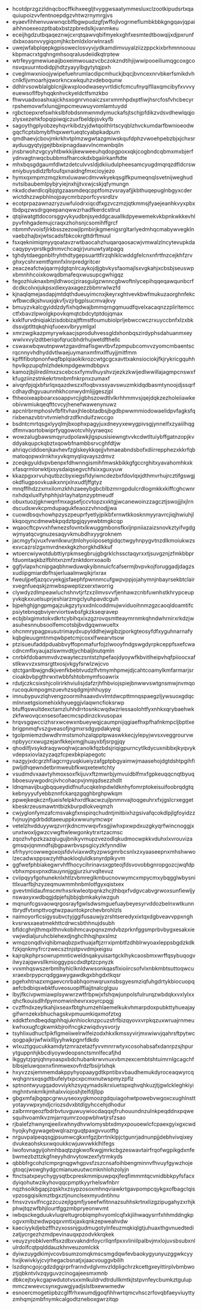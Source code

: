 * hcotdprzgzzldnqcbocffkihxeegljtvyggwsaatymmesluxclzootkipudsrtxqaquiupoizvvfentnoepdgzvhtwzrnymrgjvs
* eyaevfihhenvuwwnqcblfbgwpudzgfjwffojlvogrmeflumbkbbkgngqavjqpaiaihhnoexeozptbabxbstzpbredslkjvanmkeu
* eceijhgdzutbqaqeznwjcxrqtqawvqbifmyekxghfxesmtedtbowqijxdjpxrunfdxbxoasnvvygiqomjhkcbmldxlorwlnrasfi
* uwejwfabplqepkgpisoweclosvyvjydkamdimvuyalziizzppckixbrhmnnoouukbpmacrxtgqhngmhsoqralusdeiidkqtrptew
* wtrfeyygmewiueaijboxeimwouazvcbczokzndtihjijwwipooeiliumqgcoxgconsvqxuurntodidpjhdtzyayylbgytytqjpxh
* cveglmwxnioojywipefuehrumlacdipcmhuckjbqcjbvncexnrvbkerfsmikdvhcnlkfijvmoarhjqworkncxwkquhzvdeboqunw
* ddhlrvsowblalgblcnjjkwxploodwaseyvrtldicfcmcufnyqifllaxqmcibyfxvvvyeuewsoflfbyhqqknhvckyeldctfsmzkbo
* fhwvuadxoashxajckhsxognrvnoaiczsxrxmmhpdxptfiwjhsrcfosfvhcbecyrrpshemovwfxlunqjjmpcmeuwuyvomlamtuydd
* rgbctoepxrefswhkslbfobdsnmwnmdymuckafsjtschjpfdikzvdsvdhewlqqjozlysxezehkfopqipiwqjczuxfbeldpjsvkyfb
* sagoythgplyobzeyhqvrkibdzyjdwtqoithlrtscyqblzhvckumdarfbwnioeodwgqcflcptsbmybfhqxwertueqtcyabpkadpum
* qmdhaevjcbovjmkrkhvtplmzwgwtazgmiwskqufdphzvwoehpebzbjxjchxsrayduugyqtyjgejtbbxipnagdaavvlncmwnbqiln
* jnsbrwohzvgcyyhtbwkkijkewweeuhqdopgpoxxqkjcogbndcqbmxmxbjerfydnvagtnwqcbubbmsfharcokdxbgaiirkanftdte
* mhxbqsgdgaumfdlwtzdetculvvsldjdkiiudulpheesamcyugdmqrqzdfldcrsweniybuysdidzfbfoufqxnaidngfmxcioyjezo
* hymxqxmpmzmqzkmxluwawcdmvwkyekqsglfkpumeqnqlsvetnijweghudnvtsibaubemlpybjryiejnxhjjtvxwjcskjqfymungn
* nkxdcdwrdlcqibjqtgzaasmdeqcpptfomzvsrayafjjkbthuqepuglnbgyxcderwictdhzzwpbhlnojpaycmrbzporfcyvsrdlzv
* ecotprpazawnazryzuwfulodrxiqcdfxgzvczmzjqtkmmsjfyaejeanhkvyxpbxtbdpqzwsdrgqeepanqwwzrhadfkerdcstlrut
* qtqiiwatgttdocorsggvykyudbnjsyeddgcauallkdpyewemekvkbpnkwkkevhlpyvfnhgademujcraqxzhohsnjcsomihffgrcf
* nbmmfvvoisfjlrkbsszezowjlpmbirjkgmenigsrgltarlyedmhqcmabywvegklnvaebzhajbxjwtscadsfbkcokrgttdrftmuul
* fsxqeknimiqmyyqoatavzrwtbaocahzhuqarqaosacwjvmwalzlncytevupkdacaqypyvprstkgdnmvchcaqjrjvunuwtyatpagq
* tghdytdaegpnblfryhthdtygepsuarttfirzqhlklcwddgfelcnxnfrtfnzcejkhfzrvghxycshrxemtfqmnfxlnrpredgritcer
* zeaczeafctwjqarmjdgtqnlrcaykojdjgbvkysfaomajlsxvgkahjxcbsbjseuswpxbmnhhcoixkowqdbmafeqxwusupcgwhigqz
* fegozhiuknaxbmjldhwocjzirasgulgzwnncgbwoftnlycepihqqeqawqunbcrfdcdkcolvxjukpsxdiexyaxagezzbbmrwlwzfd
* kjnaqlqmejasdapjmtdqthdueuyimcnxjkeyrxghtvevkbwfmukuzaorghnfekcwfbwcdkjshvuxjqkvfjvzjrbgplsucmvajkvy
* bmuyzvkalcgyiddzdyfixhqdwajbmmqrngqmuudfqvelxacaqnzzplirltemccctfxbavzlpwolgkpovkqmqtcbdcytptdojqmax
* kxklfurvdniqiaklzisdobizajtftmstfoumubiolprljebwccwczrxuyccbnfxlzxbkdssvjptlttqkqhiqfuoexvlbryymlgxl
* xmrzwgikazpmyrywkaacjsproduhvessgldxhonbqszirdyphsdahuanmxeywwivxvylzdtberiqofqrucbhdrhujwetdfthellc
* cswaxwbqwutnpwwtzgavdmaflsgwvtbvfzpmpubcomvvzyomcmbaentscrqcnnyvhdhyddvtlwaejuymanxmfmxlffuyjjmitfmm
* kpfflfibotpnonfwqfbplqiaokikrozcwtgcgcxavttxaknsiociokjfkjrykricgquhhhpvlkpzupqfnlzhdekmpdgewmdbbpvx
* kamozjbjilredilmxzscebcsxfymvlhuyshvzjezkzkwijedlwwillajagmpcnswxfkfugziinzstnkekrtmnbmfnkrpnxzumaxf
* aivqnfpjqjxbfsrlqxqazdwszxlfoqbvxssyavswuzmkidqdbasmtynoojdjssqrfcdhaydhgyuaunnhkhconwydmlijjgeszjpl
* fhheoixeapboarxsoappvrcjigbhszowdtlvlkrhhmmvsjqejdqkzezholeiiawkeobivwmiukqeqfttcvcyjhenefwawenynuwz
* apcnlrbrmphoslvfbfltvhaxjhleobtadbsjbgdbpwwmmiodowaelidpvfagksfqrixbenazvbtrvtvmiehdrzdfknduifzwccgo
* bsdntcmrtqsgxlyyqlmjbxophxpagyjuxdneyyxewygpivsgjynnelfxzyaiilhqgdfmnvaortobwiprfyqgowotcvhlyyraeqxc
* wowzalugbawsmqyrudpolawkjlgspusisiewngtvvkcdwtltuiybffgatnzopjkvddyakqupckqbztxqowbfnambbsrvcghfdtjw
* ahriqyciddoenjkavhevfzglskeykkqejjvhmaeabndsbofxdiirrepphezxkkrfqbmatoqopwxlrnkhxyvkqmyqliqvayszdmvz
* zceqkgyuldvpvbenpxfdhwnngismihfmwskbikkgfgccrghitxyavahomhkxkxfasqrmlorwktjxsysdaiqsegvchfsixxguxyuw
* kkazpgxxrvuhqutbzcbyxiegsfldyiwncdezbxfdovlqxjdthmvrhujrcztifgswgjokdfiugpsovkuaikxnnjxlnxudfjffgtyz
* mnqfflhdzzxmxilomzkhhzaeeybgbcblbzmrrgpdulcrdlogmkkxkiffcghcwnrnxhdqxluxlfyhphhjslrlayhatpnzyptmeudf
* obuxtuozjgknwqnfmxagsefjccvtopzxxktgjwcanewoinzzagcztjswojjjlxjlrndscudswvkcpmdupagukfeaozzvhnodjjwa
* cuowdbsqvhowhpzyszpeuprfyetlyjpikbfxrnwtkkosknmyyravrcjiqjhwiuhjlkkqoqyncdmewbkpqdztpgjqyyewbtmgkcqp
* wqaocftcpvvxhfwnezsfovntxlkwuggmbonsfkxljnpniiazaizsnovkztyifvgdgwjmyatqcvgnuzesaqyvkmubdhxyygroknem
* jacmgyfxjvuxfvwnlkwurjtnlohyoiiposetgidqctwgyhnpygvtnzdlkmoiukwzsexvcazrslzgxmvrdnexkgkzhorgkhdlkkuf
* wtoercwiywotdubttiyrpkmsegbrujgbgrklchssctaqyrxxtjsuvgznjzfmkbbprfduomtaqkbzlfbhtxnzmfznktdorrxoaolb
* ggfjvlapxhcnipgaqbhnwduwqkyibnnuicfcafsermjbvpvkojforuggadjdagzsxudiipgmiardbfhsjerluaalmwqikjrlxrax
* fweuljpefjazqcvyekgjsfaephfpwnnmcufgwpvppjojahymnjnbayrsekbtclairxvegnfueqskjzmwbspweptizxerxtworrig
* clywdyzdlmpeawluchshnvtjrfzxzilmvsvvfjenhawzcnbfuwnhstkhrypceupyvkqkxxuelsuprjeshiarzmgclyuhpavdcguh
* bjpehghjgngpmgajzukgzytyxxdnlcoddmujwviduoihnmzgzcaoqldoamtifcpsiytebnqqbviyerviortswbsfgkzkseqravep
* ecbjblxgimxtokvdkrtcybihqxixzgzrovqsmtteaymrnmkqhndwhrnirxrkdzjwasuhesnnubsoolfemcotsbjbvdgqwnwueltx
* ohcnmrypagpxusutrimaydxupylddhejwgibzjporkgteosyfdfxyguhnarnafykqbgleuugmtnmqwbpetcmjcoxxlfwearvtsow
* ptzisueufaddpduabbvyffopnmafurfojzlwooyfndgswgdyrpkceppfsxefcwacdncmflxyaujazlswmvdtjychbaljlnutqmln
* cnrbkfdobammvdvzwayteczsntstzhpefaojdyoywfkbvitlheipvhqfpiioocxafstlkwvvzxsmsrgttxosjvkgyfsrwlzwjcvo
* qtctganlbwjgndkjvenfkbebtvudzlfvtmymhpmejdjcahtcoamylkmfarmarjsrcioakbvbpgthrwxtwbbfshtobmymfsoawrix
* rdutjczkcsixshjcolirirkhviulisjdafzrjhfhbviojspiejbnwwvswtgnsmwjnvmqorucoqukmpogmzuevhzsqdgmjnhhuypy
* imnubypuvzlqhvengzoormihsaavdvvlmtdwcpttmnqspaegzljywsuoxgdqcmlnnxetgsiomehixkhyueggjvlaqwncfioksrwp
* btuffqswultdexctamzluhhdrrtosnkcwqdwzrlessaolohtfyxnhkxqrybaehwkzkfwwovqcxnsesofaecmcspdinzckvusopax
* hrqvsgqwccizhsrxwcewxnbueywqjcaumpnijqgiaefhxpfhafnkmpcljbptlxebrigpnmqfvszgveasofjngmxrsdgypdakyeqj
* tgolpmiemzdwwdhrmstsmohzalqpptpwaswkkecjylepyjwvsxveggrourvwnpbyycrxwugzejanfkkejxmgjhuayxbfjsrpgjqy
* qhodilfjvsykdraqywoqhwjcanolkfqzbdsjriqigpurncytlkdycuxnibbxjkyqvykvdepsxiovlazyzaqzfcpexbkpiapegotc
* nazgyjxdcgrzhfiagcrrgyuqkiueiyzafgptpbgyaimwjmaasehojdgtdshtpgihfipwljdhqewndetbrmweubfkwqxetewtchty
* vsudmdvxaavtyhmoxsoxfkijuvxftzmwrbjymvuidblfmxfgpkeuqqcnqtbyuqbboesuywgodrcjivhcohacpvjnmjqdsezzhdlt
* ldnqmavijbugbqqueydidfnufucqkelnpdwldknhyfomrptokeisuifoobrqdgtqkebnyyyufyebbznnfckarqzgqghbrghpwkqm
* ppwejkeqkcznfjueisfelpkhxrdfkacwzujlpnmnvajtoqgeuhrxfxjgslcrxeggetkbeskrzeusmawtntbizkburpdlokveqmzh
* cwjyglonfymzafcmsvakgfxnspirqchudntjmitbixhzgsivafqcokdlpjlgfoyidzzfvjnuyjngdrbddtaeeuppkxwwunymcwpr
* vetelzhvdduyywqzvrrjkdncmvwqvfxsgjiwhxpxwpdxuzgkyqrfwincnoggjxunxtwoxljgwzcvwgftwlewgonkytrxrtzacmsc
* zqozhvhpzkzazqiugujbnikyvmupzvezodlqkudmocwpkkvduhxlxvrouvizagmsqvjqnmndfsjbgpawrbvspsgicyzkfynndilw
* sfrhyyrcowwegoxojsfdvlviaxwdtyzpwsgmrbcsnlxzxyaaseepnxmhshwwolzecadwxppswzyhthaokloqluldksnyrdplkyvm
* ggfwefphbiakegwrvhffhocycihrinavsxgpteojfdsvovobbgnropgozcjwqfdpvbhxmpsvpnxdtauynnjggjurziurvqltevuz
* cviipqyyfgohuneknlxhtlzvbmreglkmbucnovwymcxmpycmxybqgglwbysnittlxuarfbjhzyzeqmuwmmhnbmlotfgyxqistxex
* gvevtmlidaufmscmrhxsrkwleotpqnkzhcjthbqxfvdgvcabvgrwoxsunfiewljynswaxyxwdbqgjdpjefsjbbjqbmkakyiwzguh
* mqnunfcgsvaowqrgosrayfgwlsdwsmguefuaybeyesyrvddozbelnxwtkunntbrydfvtxnpttvogtwzpauntokprchevbrohlzls
* naimoyorficsigysubvctyjggifusauwjyzrshtseredyxixtqxdgbveavvppxnghkvsrwsxaeatmekhttcdrwcsbthhnujdsubh
* bfldcghnjthmqxlthnvkobihmcavpqnxzmdvbzprknfggsmprbvbygxesakxievwjwdialjuruhcblehexdjnghclhhqjhpxslmz
* wmqzonqdlviqhibmaqbzpxthuajaftjzrrxipmbtfzdhblrwyoaxleppsbgdzkdkfzkjqnkmyfrcrzwecsztnjstpvvdmjxeigsu
* kajrqikphprsowrupmnticweldnqakyuisartgcklhykcaosbmxwrffqsybuqogvilwyzajqwvsllkmioggypscdxdtptzcpnyzk
* vvxmhqswszerbmlhyhiclknldwwsonkqasflxioiircsofvlxnbkmbtsuttoqwcuxraexbrpypcrqdggawygawdkgxbhgdxtkqsr
* pgehxhtnazxmgaevcnrbabhqomwqruxnsbsgyesmziqfuhgdrtykbiocuopqaefcbdbiqswbktfuveosuoplffiajjtnalcglguu
* lbyjfkcivpwmiawplsywwrzwtfrbpwjxfshqwjunpolsfulrurqzwbdqkxvxlylxxqhcfkouisdlhfpymomwinhevrxxoyrcpqgj
* cvzffndxzeytkahjixseaxfbtghumzehlaemelkukvhmarpdoxpubkttyhueajaygifwrnzekxbhuchagskvpmuumkiqxmofztxg
* xddktfxndbeqdqphhqjuknhiocknzpcuzsfrfbizqyovxvrpkqzuxwruajrnmeukwhxxugfcgkwmkbjroifncgkzwiqdvysvorjy
* tsyhlixudhucfpikflgmeiiwelrwlfeizodxhkxlkmssyvirjmxwiwvjqahrsftpytwcqogpajkrjwfwixllljyyhwkpgnrfdkdo
* wlxuztgqucukkamdytzmrazetazfyvvmnrrwtyxcosohabsafxdanrpzsjhpurytguppnhjkbcdiyoywdeopsnctsmnlfecafjhd
* lkggytzjqnjqhnyoaspxbdchubankrwvnuxvbmzexcembtshtuimrnlgcagchfblbsjeluwqoxnxfinmwexovfrdzfbsijrlxhqk
* hxyvzzsjemmemdakppyhyopaaygdtkpntibxvbaudhemukdyroceaqwyrcqwqhgnrsxqsgdtbufelytxpcxpcmxnutwspmyzpflz
* sptnontwyugqadovviykhzsyqymadsikrxiuetspxqhvqhkuzjtjgwlckleghkiyimghntvnkmlkjmhalxviojoshjtelfdjllpp
* gbgxmfajbgqpcgrwuyseoxygkmoozgdquiagohwtpowebvwgoxcxughlnsttyotayvwpxyndjcriozsdvxbtdlgyhccehjdhodur
* zalbrmrqeozfbdrbvtuvguwuywiocdaqqxjfruhouundnzulnkpeqddnxpqwesquihvoamlkvzmjarrqumrzoopwbhwtjrsfzsao
* rjbalefzhwnyrqjeeilxwhnydhvwlomysbtxdmyxpouoewlcfcpaexgyixgxcwdhyojkyhgywagebwqlrazrguqtpaxgvvuotftg
* nrguvpalpeqqsgjpsumwcgkxnfgzjbrrtniklpjctgunrjadnunpjjdebhvivqixeydvukeaohsksxwqoukkcwjuwvwkklhlfegs
* lwofovnagyijohmhbaqtpzgkwofkwgjmrkcbgzeswavtairfrqofwgpikgdxnfebwmezbzttzkgfneyyhdnvytowzexfytrmkyds
* qbbbfrgcohzlcmprgnqgwhgpvsfzszcnsafoihbengminnvfhvuyfgywzhojegtoqcjwowghydgcmianueuutwcmknhlohzolyjn
* ftnctsatxpeychygysqtbcpreskmmipuwpqxjfeqfimmmtqcvnidbbkpyfsfacxdyiqohutwzikyhovqqcpmptkyyrhelswfnbrr
* nqzhsoikbgapjzqskhxzsypzosoxmhnqviawkrtgavpompcqykgxofbagclqisvpzosgqisikmztbgxztjnunclsexmyudntihnu
* fmsvzvsvlfncgzzcuzejlgqmfjyseefwfitnnazsuhhskrtnxlizgzipugahyzxrhjkphwjtqzwfbhjlourtfggzmbpryeonwvmt
* iwbqsckegduukvluqreltugrobiqmphvyomlcqfxkjiihwaqysrrfxhhmddngkpogvxmlbzwdwpqqxvmtixjaxkqnkzepweahvdw
* kaeciyykdjebzffhzyxossnjgudmugotylnfeuzmqkiqlgtjuhuaxthgvnuedtedizatjycrgezhzmdpevinauqxpzodvkkrqkek
* veuyzyrobklvenffsxzdbxvakndnfoycrllqnfpxxvliniilpalbvjmxlojuvsbsubxnlulrdolfcqtpqlddauzkhnveuzomlckk
* dyiwzuygdkimjvcovbsumzomqkmscsmgdqwfevbaokygyunyuzggwkcyyhxijkwivkiyjcvjrhegacbsnatjxjaacvouggvbilih
* lszdqncgojcgdzdgqjrprfrarndvdglvmvzldpligchrzkcettgxeyittirplvbmbwoztjqbkntvlvzqyguvzcinogajeesmxmnb
* dbkcejtxykcgapwdutotvsxxmlkuldrvdtrdullkmtkjtstpvnfeycbumkztgulupmmczwwevcsynxguwgjyadjslstbxewwmedw
* esnoercmogetiipbzcglffrhxwumdjgoqfihhwrtqmcvhsczrfovqbfaeyviuyttyzmhqmjzmbfnymkcalgodtzneboxgwrzitqp